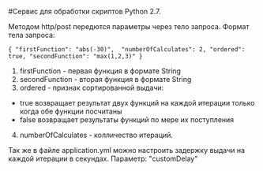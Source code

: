 #Сервис для обработки скриптов Python 2.7.

Методом http/post передются параметры через тело запроса.
Формат тела запроса:

`{
    "firstFunction": "abs(-30)", 
    "numberOfCalculates": 2,
    "ordered": true,
    "secondFunction": "max(1,2,3)"
}`

1. firstFunction - первая функция в формате String
2. secondFunction - вторая функция в формате String
3. ordered - признак сортированной выдачи:
+ true возвращает  результат
двух функций на каждой итерации только когда обе функции посчитаны 
+ false возвращает результаты функций по мере их поступления
4. numberOfCalculates - колличество итераций.

Так же в файле application.yml можно настроить задержку выдачи 
на каждой итерации в секундах. Параметр: "customDelay"